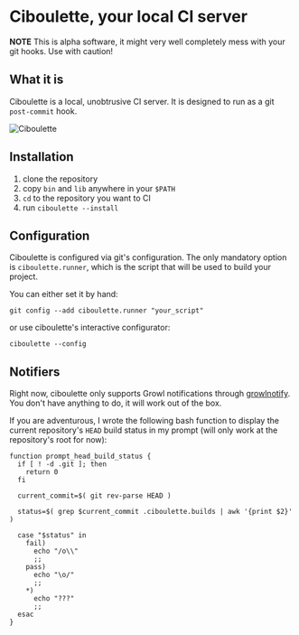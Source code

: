 # Ciboulette, your local CI server

__NOTE__ This is alpha software, it might very well completely mess with your git hooks. Use with caution!

## What it is

Ciboulette is a local, unobtrusive CI server. It is designed to run as a git `post-commit` hook.

![Ciboulette](http://f.cl.ly/items/0P3a3I2f241C0n3H3O3F/Screen%20Shot%202012-03-10%20at%201.22.05%20AM.png)

## Installation

1. clone the repository
2. copy `bin` and `lib` anywhere in your `$PATH`
3. `cd` to the repository you want to CI
4. run `ciboulette --install`

## Configuration

Ciboulette is configured via git's configuration. The only mandatory option is `ciboulette.runner`, which is the script that will be used to build your project.

You can either set it by hand:

```
git config --add ciboulette.runner "your_script"
```

or use ciboulette's interactive configurator:

```
ciboulette --config
```

## Notifiers

Right now, ciboulette only supports Growl notifications through [growlnotify](http://growl.info/downloads#generaldownloads). You don't have anything to do, it will work out of the box.

If you are adventurous, I wrote the following bash function to display the current repository's `HEAD` build status in my prompt (will only work at the repository's root for now):

```
function prompt_head_build_status {
  if [ ! -d .git ]; then
    return 0
  fi

  current_commit=$( git rev-parse HEAD )

  status=$( grep $current_commit .ciboulette.builds | awk '{print $2}' )

  case "$status" in
    fail)
      echo "/o\\"
      ;;
    pass)
      echo "\o/"
      ;;
    *)
      echo "???"
      ;;
  esac
}
```